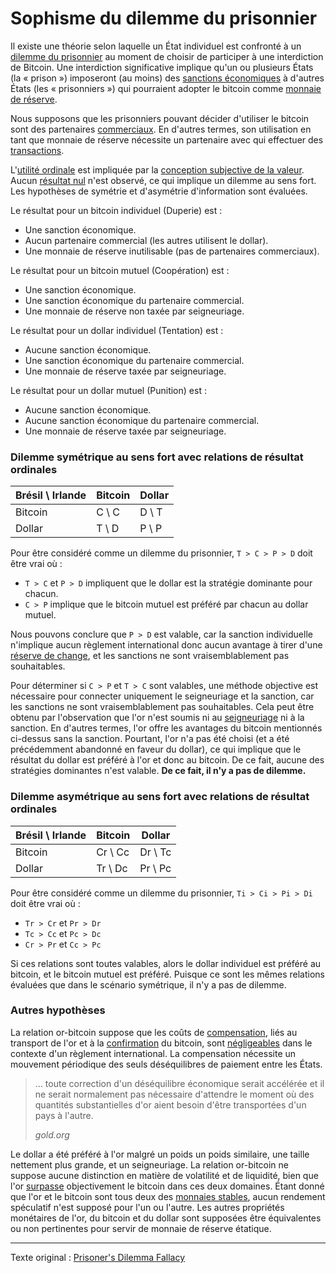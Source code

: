 Sophisme du dilemme du prisonnier
=================================

Il existe une théorie selon laquelle un État individuel est confronté à un [dilemme du prisonnier](https://fr.wikipedia.org/wiki/Dilemme_du_prisonnier) au moment de choisir de participer à une interdiction de Bitcoin. Une interdiction significative implique qu'un ou plusieurs États (la « prison ») imposeront (au moins) des [sanctions économiques](https://www.cfr.org/backgrounder/what-are-economic-sanctions) à d'autres États (les « prisonniers ») qui pourraient adopter le bitcoin comme [monnaie de réserve](https://fr.wikipedia.org/wiki/Monnaie_de_r%C3%A9serve).

Nous supposons que les prisonniers pouvant décider d'utiliser le bitcoin sont des partenaires [commerciaux](ch101-glossary.md#commerce). En d'autres termes, son utilisation en tant que monnaie de réserve nécessite un partenaire avec qui effectuer des [transactions](ch101-glossary.md#transaction).

L'[utilité ordinale](https://fr.wikipedia.org/wiki/Th%C3%A9orie_du_consommateur_(micro%C3%A9conomie)#Utilit%C3%A9_ordinale) est impliquée par la [conception subjective de la valeur](https://fr.wikipedia.org/wiki/Conception_subjective_de_la_valeur). Aucun [résultat nul](https://fr.wikipedia.org/wiki/Match_nul) n'est observé, ce qui implique un dilemme au sens fort. Les hypothèses de symétrie et d'asymétrie d'information sont évaluées.

Le résultat pour un bitcoin individuel (Duperie) est :

* Une sanction économique.
* Aucun partenaire commercial (les autres utilisent le dollar).
* Une monnaie de réserve inutilisable (pas de partenaires commerciaux).

Le résultat pour un bitcoin mutuel (Coopération) est :

* Une sanction économique.
* Une sanction économique du partenaire commercial.
* Une monnaie de réserve non taxée par seigneuriage.

Le résultat pour un dollar individuel (Tentation) est :

* Aucune sanction économique.
* Une sanction économique du partenaire commercial.
* Une monnaie de réserve taxée par seigneuriage.

Le résultat pour un dollar mutuel (Punition) est :

* Aucune sanction économique.
* Aucune sanction économique du partenaire commercial.
* Une monnaie de réserve taxée par seigneuriage.

### Dilemme symétrique au sens fort avec relations de résultat ordinales

| Brésil \ Irlande | Bitcoin | Dollar |
|------------------|---------|--------|
| Bitcoin          | C \ C   | D \ T  |
| Dollar           | T \ D   | P \ P  |

Pour être considéré comme un dilemme du prisonnier, `T > C > P > D` doit être vrai où :

* `T > C` et `P > D` impliquent que le dollar est la stratégie dominante pour chacun.
* `C > P` implique que le bitcoin mutuel est préféré par chacun au dollar mutuel.

Nous pouvons conclure que `P > D` est valable, car la sanction individuelle n'implique aucun règlement international donc aucun avantage à tirer d'une [réserve de change](https://fr.wikipedia.org/wiki/R%C3%A9serves_de_change), et les sanctions ne sont vraisemblablement pas souhaitables.

Pour déterminer si `C > P` et `T > C` sont valables, une méthode objective est nécessaire pour connecter uniquement le seigneuriage et la sanction, car les sanctions ne sont vraisemblablement pas souhaitables. Cela peut être obtenu par l'observation que l'or n'est soumis ni au [seigneuriage](https://fr.wikipedia.org/wiki/Seigneuriage) ni à la sanction. En d'autres termes, l'or offre les avantages du bitcoin mentionnés ci-dessus sans la sanction. Pourtant, l'or n'a pas été choisi (et a été précédemment abandonné en faveur du dollar), ce qui implique que le résultat du dollar est préféré à l'or et donc au bitcoin. De ce fait, aucune des stratégies dominantes n'est valable. **De ce fait, il n'y a pas de dilemme.**

### Dilemme asymétrique au sens fort avec relations de résultat ordinales

| Brésil \ Irlande | Bitcoin | Dollar  |
|------------------|---------|---------|
| Bitcoin          | Cr \ Cc | Dr \ Tc |
| Dollar           | Tr \ Dc | Pr \ Pc |

Pour être considéré comme un dilemme du prisonnier, `Ti > Ci > Pi > Di` doit être vrai où :

* `Tr > Cr` et `Pr > Dr`
* `Tc > Cc` et `Pc > Dc`
* `Cr > Pr` et `Cc > Pc`

Si ces relations sont toutes valables, alors le dollar individuel est préféré au bitcoin, et le bitcoin mutuel est préféré. Puisque ce sont les mêmes relations évaluées que dans le scénario symétrique, il n'y a pas de dilemme.

### Autres hypothèses

La relation or-bitcoin suppose que les coûts de [compensation](https://fr.wikipedia.org/wiki/Compensation_(finance)), liés au transport de l'or et à la [confirmation](ch101-glossary.md#confirmation) du bitcoin, sont [négligeables](https://www.gold.org/about-gold/history-of-gold/the-gold-standard) dans le contexte d'un règlement international. La compensation nécessite un mouvement périodique des seuls déséquilibres de paiement entre les États.

> ... toute correction d'un déséquilibre économique serait accélérée et il ne serait normalement pas nécessaire d'attendre le moment où des quantités substantielles d'or aient besoin d'être transportées d'un pays à l'autre.
>
> *gold.org*

Le dollar a été préféré à l'or malgré un poids un poids similaire, une taille nettement plus grande, et un seigneuriage. La relation or-bitcoin ne suppose aucune distinction en matière de volatilité et de liquidité, bien que l'or [surpasse](https://coinweek.com/bullion-report/bitcoin-vs-gold-10-crystal-clear-comparisons/) objectivement le bitcoin dans ces deux domaines. Étant donné que l'or et le bitcoin sont tous deux des [monnaies stables](ch030-stability-property.md), aucun rendement spéculatif n'est supposé pour l'un ou l'autre. Les autres propriétés monétaires de l'or, du bitcoin et du dollar sont supposées être équivalentes ou non pertinentes pour servir de monnaie de réserve étatique.

---

Texte original : [Prisoner's Dilemma Fallacy](https://github.com/libbitcoin/libbitcoin-system/wiki/Prisoner's-Dilemma-Fallacy)